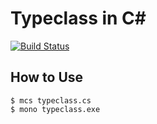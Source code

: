 Typeclass in C#
==================

[![Build Status](https://travis-ci.org/y-yu/typeclass-csharp.svg?branch=master)](https://travis-ci.org/y-yu/typeclass-csharp)

## How to Use

```
$ mcs typeclass.cs
$ mono typeclass.exe
```
